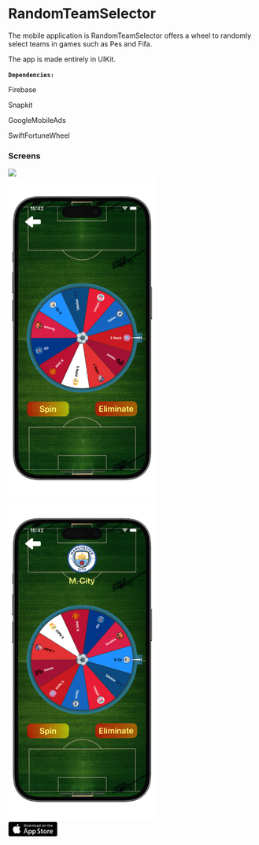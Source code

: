 
# RandomTeamSelector

The mobile application is RandomTeamSelector offers a wheel to randomly select teams in games such as Pes and Fifa.

The app is made entirely in UIKit.

**`Dependencies:`** 
<p>Firebase</p>
<p>Snapkit</p>
<p>GoogleMobileAds</p>
<p>SwiftFortuneWheel</p>



### Screens
<a href="https://apps.apple.com/us/app/random-team-picker/id6476555368"> <img width="300" src="0x0ss.png"></img> </a>    
<a href="https://apps.apple.com/us/app/random-team-picker/id6476555368"> <img width="300" src="0x0ss1.png"></img> </a>    
<a href="https://apps.apple.com/us/app/random-team-picker/id6476555368"> <img width="300" src="0x0ss2.png"></img> </a>    
<a href="https://apps.apple.com/us/app/random-team-picker/id6476555368"> <img width="100" src="appstore.png"></img> </a>    


